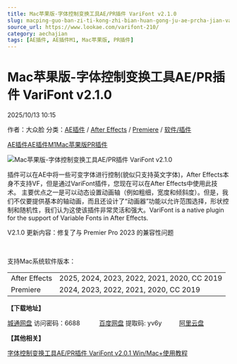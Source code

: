 ```yaml
---
title: Mac苹果版-字体控制变换工具AE/PR插件 VariFont v2.1.0
slug: macping-guo-ban-zi-ti-kong-zhi-bian-huan-gong-ju-ae-prcha-jian-varifont-v2-1-0
source_url: https://www.lookae.com/varifont-210/
category: aechajian
tags: [AE插件, AE插件M1, Mac苹果版, PR插件]
---
```

# Mac苹果版-字体控制变换工具AE/PR插件 VariFont v2.1.0

2025/10/13 10:15

作者：大众脸
分类：[AE插件](https://www.lookae.com/after-effects/aechajian/) / [After Effects](https://www.lookae.com/after-effects/) / [Premiere](https://www.lookae.com/qitarjcj/premierezy/) / [软件/插件](https://www.lookae.com/qitarjcj/)

[AE插件](https://www.lookae.com/tag/ae%e6%8f%92%e4%bb%b6/)[AE插件M1](https://www.lookae.com/tag/aem1/)[Mac苹果版](https://www.lookae.com/tag/mac%e8%8b%b9%e6%9e%9c%e7%89%88/)[PR插件](https://www.lookae.com/tag/pr%e6%8f%92%e4%bb%b6/)

![Mac苹果版-字体控制变换工具AE/PR插件 VariFont v2.1.0](https://www.lookae.com/wp-content/uploads/2020/08/VariFont.jpg "Mac苹果版-字体控制变换工具AE/PR插件 VariFont v2.1.0-LookAE.com")

插件可以在AE中将一些可变字体进行控制(貌似只支持英文字体)，After Effects本身不支持VF，但是通过VariFont插件，您现在可以在After Effects中使用此技术。 主要优点之一是可以动态设置动画轴（例如粗细，宽度和倾斜度）。但是，我们不仅要提供基本的轴动画，而且还设计了“动画器”功能以允许范围选择，形状控制和随机性，我们认为这使该插件非常灵活和强大。VariFont is a native plugin for the support of Variable Fonts in After Effects.

V2.1.0 更新内容：修复了与 Premier Pro 2023 的兼容性问题

[﻿﻿﻿](https://cloud.video.taobao.com//play/u/705956171/p/1/e/6/t/1/277055593148.mp4")

支持Mac系统软件版本：

|  |  |
| --- | --- |
| After Effects | 2025, 2024, 2023, 2022, 2021, 2020, CC 2019 |
| Premiere | 2024, 2023, 2022, 2021, 2020, CC 2019 |

**【下载地址】**

[城通网盘](https://url70.ctfile.com/f/2827370-8451325605-d57c51?p=4431) 访问密码：6688           [百度网盘](https://pan.baidu.com/s/1eg3ITN_TmovJYVhV30fFkQ?pwd=yv6y) 提取码: yv6y          [阿里云盘](https://www.alipan.com/s/Mb6kHmXaxwM)

**【其他相关】**

[字体控制变换工具AE/PR插件 VariFont v2.0.1 Win/Mac+使用教程](https://www.lookae.com/varifont-201/)
